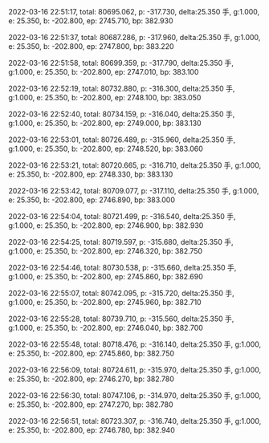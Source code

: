 2022-03-16 22:51:17, total: 80695.062, p: -317.730, delta:25.350 手, g:1.000, e: 25.350, b: -202.800, ep: 2745.710, bp: 382.930

2022-03-16 22:51:37, total: 80687.286, p: -317.960, delta:25.350 手, g:1.000, e: 25.350, b: -202.800, ep: 2747.800, bp: 383.220

2022-03-16 22:51:58, total: 80699.359, p: -317.790, delta:25.350 手, g:1.000, e: 25.350, b: -202.800, ep: 2747.010, bp: 383.100

2022-03-16 22:52:19, total: 80732.880, p: -316.300, delta:25.350 手, g:1.000, e: 25.350, b: -202.800, ep: 2748.100, bp: 383.050

2022-03-16 22:52:40, total: 80734.159, p: -316.040, delta:25.350 手, g:1.000, e: 25.350, b: -202.800, ep: 2749.000, bp: 383.130

2022-03-16 22:53:01, total: 80726.489, p: -315.960, delta:25.350 手, g:1.000, e: 25.350, b: -202.800, ep: 2748.520, bp: 383.060

2022-03-16 22:53:21, total: 80720.665, p: -316.710, delta:25.350 手, g:1.000, e: 25.350, b: -202.800, ep: 2748.330, bp: 383.130

2022-03-16 22:53:42, total: 80709.077, p: -317.110, delta:25.350 手, g:1.000, e: 25.350, b: -202.800, ep: 2746.890, bp: 383.000

2022-03-16 22:54:04, total: 80721.499, p: -316.540, delta:25.350 手, g:1.000, e: 25.350, b: -202.800, ep: 2746.900, bp: 382.930

2022-03-16 22:54:25, total: 80719.597, p: -315.680, delta:25.350 手, g:1.000, e: 25.350, b: -202.800, ep: 2746.320, bp: 382.750

2022-03-16 22:54:46, total: 80730.538, p: -315.660, delta:25.350 手, g:1.000, e: 25.350, b: -202.800, ep: 2745.860, bp: 382.690

2022-03-16 22:55:07, total: 80742.095, p: -315.720, delta:25.350 手, g:1.000, e: 25.350, b: -202.800, ep: 2745.960, bp: 382.710

2022-03-16 22:55:28, total: 80739.710, p: -315.560, delta:25.350 手, g:1.000, e: 25.350, b: -202.800, ep: 2746.040, bp: 382.700

2022-03-16 22:55:48, total: 80718.476, p: -316.140, delta:25.350 手, g:1.000, e: 25.350, b: -202.800, ep: 2745.860, bp: 382.750

2022-03-16 22:56:09, total: 80724.611, p: -315.970, delta:25.350 手, g:1.000, e: 25.350, b: -202.800, ep: 2746.270, bp: 382.780

2022-03-16 22:56:30, total: 80747.106, p: -314.970, delta:25.350 手, g:1.000, e: 25.350, b: -202.800, ep: 2747.270, bp: 382.780

2022-03-16 22:56:51, total: 80723.307, p: -316.740, delta:25.350 手, g:1.000, e: 25.350, b: -202.800, ep: 2746.780, bp: 382.940